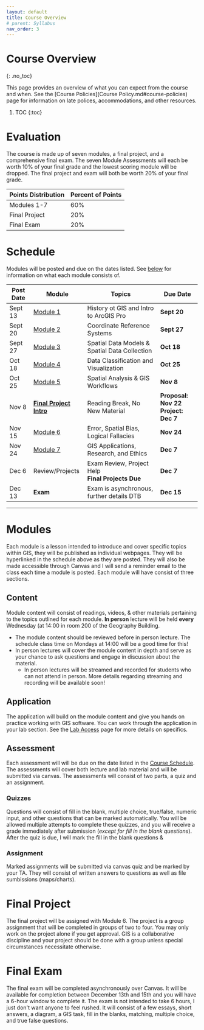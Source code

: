 ```yaml
---
layout: default
title: Course Overview
# parent: Syllabus
nav_order: 3
---
```


# Course Overview
{: .no_toc}

This page provides an overview of what you can expect from the course and when.  See the [Course Policies](Course Policy.md#course-policies) page for information on late polices, accommodations, and other resources.

1. TOC
{:toc}

# Evaluation

The course is made up of seven modules, a final project, and a comprehensive final exam.  The seven Module Assessments will each be worth 10% of your final grade and the lowest scoring module will be dropped.  The final project and exam will both be worth 20% of your final grade.

| Points Distribution | Percent of Points |
|---------------------|-------------------|
| Modules 1-7         | 60%               |
| Final Project       | 20%               |
| Final Exam          | 20%               |

# Schedule

Modules will be posted and due on the dates listed.  See [below](#modules) for information on what each module consists of.

|Post Date|                                     Module                                     |                      Topics                       |               Due Date               |
|---------|--------------------------------------------------------------------------------|---------------------------------------------------|--------------------------------------|
|Sept 13  |[Module 1](https://june-skeeter.github.io/Module1_GEOS270/)                     |History ot GIS and Intro to ArcGIS Pro             |**Sept 20**                           |
|Sept 20  |[Module 2](https://june-skeeter.github.io/Module2_GEOS270/)                     |Coordinate Reference Systems                       |**Sept 27**                           |
|Sept 27  |[Module 3](https://june-skeeter.github.io/Module3_GEOS270/)                     |Spatial Data Models & Spatial Data Collection      |**Oct 18**                            |
|Oct 18   |[Module 4](https://june-skeeter.github.io/Module4_GEOS270/)                     |Data Classification and Visualization              |**Oct 25**                            |
|Oct 25   |[Module 5](https://june-skeeter.github.io/Module5_GEOS270/)                     |Spatial Analysis & GIS Workflows                   |**Nov 8**                             |
|Nov 8    |[**Final Project Intro**](https://june-skeeter.github.io/FinalProjects_GEOS270/)|Reading Break, No New Material                     |**Proposal: Nov 22<br>Project: Dec 7**|
|Nov 15   |[Module 6](https://june-skeeter.github.io/Module6_GEOS270/)                     |Error, Spatial Bias, Logical Fallacies             |**Nov 24**                            |
|Nov 24   |[Module 7](https://june-skeeter.github.io/Module7_GEOS270/)                     |GIS Applications, Research, and Ethics             |**Dec 7**                             |
|Dec 6    |Review/Projects                                                                 |Exam Review, Project Help<br>**Final Projects Due**|**Dec 7**                             |
|Dec 13   |**Exam**                                                                        |Exam is asynchronous, further details DTB          |**Dec 15**                            |

---

# Modules

Each module is a lesson intended to introduce and cover specific topics within GIS, they will be published as individual webpages.  They will be hyperlinked in the schedule above as they are posted.  They will also be made accessible through Canvas and I will send a reminder email to the class each time a module is posted.  Each module will have consist of three sections.  

## Content

Module content will consist of readings, videos, & other materials pertaining to the topics outlined for each module.  **In person** lecture will be held **every** Wednesday (at 14:00 in room 200 of the Geography Building.
* The module content should be reviewed before in person lecture.  The schedule class time on Mondays at 14:00 will be a good time for this!
* In person lectures will cover the module content in depth and serve as your chance to ask questions and engage in discussion about the material.
  * In person lectures will be streamed and recorded for students who can not attend in person.  More details regarding streaming and recording will be available soon!

## Application

The application will build on the module content and give you hands on practice working with GIS software.  You can work through the application in your lab section.  See the [Lab Access](/Labs.md) page for more details on specifics. 

## Assessment

Each assessment will will be due on the date listed in the [Course Schedule](#course-schedule).  The assessments will cover both lecture and lab material and will be submitted via canvas.  The assessments will consist of two parts, a quiz and an assignment.

### Quizzes

Questions will consist of fill in the blank, multiple choice, true/false, numeric input, and other questions that can be marked automatically.  You will be allowed multiple attempts to complete these quizzes, and you will receive a grade immediately after submission (*except for fill in the blank questions*).  After the quiz is due, I will mark the fill in the blank questions &   

### Assignment

Marked assignments will be submitted via canvas quiz and be marked by your TA.  They will consist of written answers to questions as well as file sumbissions (maps/charts).


# Final Project

The final project will be assigned with Module 6.  The project is a group assignment that will be completed in groups of two to four.  You may only work on the project alone if you get approval.  GIS is a collaborative discipline and your project should be done with a group unless special circumstances necessitate otherwise.  

# Final Exam

The final exam will be completed asynchronously over Canvas. It will be available for completion between December 13th and 15th and you will have a 6-hour window to complete it.  The exam is not intended to take 6 hours, I just don't want anyone to feel rushed.  It will consist of a few essays, short answers, a diagram, a GIS task, fill in the blanks, matching, multiple choice, and true false questions.
